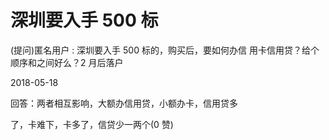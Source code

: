 # 深圳要入手 500 标

(提问)匿名用户 : 深圳要入手 500 标的，购买后，要如何办信 用卡信用贷？给个顺序和之间好么？2 月后落户

2018-05-18

回答：两者相互影响，大额办信用贷，小额办卡，信用贷多

了，卡难下，卡多了，信贷少一两个(0 赞)